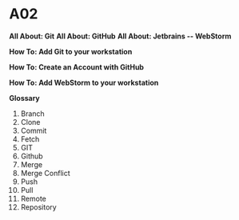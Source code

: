 # A02

**All About: Git**
**All About: GitHub**
**All About: Jetbrains -- WebStorm**

**How To: Add Git to your workstation**

**How To: Create an Account with GitHub**

**How To: Add WebStorm to your workstation**



**Glossary**

1. Branch
2. Clone
3. Commit
4. Fetch
5. GIT
6. Github
7. Merge
8. Merge Conflict
9. Push
10. Pull
11. Remote
12. Repository

